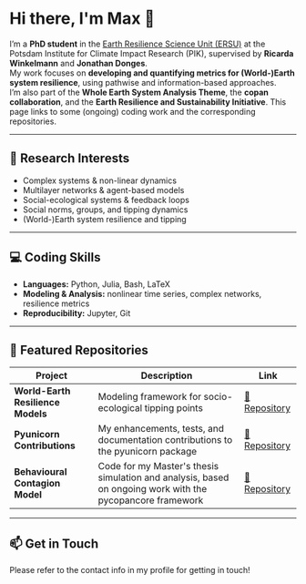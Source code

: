 # Hi there, I'm Max   👋

I’m a **PhD student** in the [Earth Resilience Science Unit (ERSU)](https://www.pik-potsdam.de) at the Potsdam Institute for Climate Impact Research (PIK), supervised by **Ricarda Winkelmann** and **Jonathan Donges**.  
My work focuses on **developing and quantifying metrics for (World-)Earth system resilience**, using pathwise and information-based approaches.  
I’m also part of the **Whole Earth System Analysis Theme**, the **copan collaboration**, and the **Earth Resilience and Sustainability Initiative**.
This page links to some (ongoing) coding work and the corresponding repositories. 

---

## 🔬 Research Interests  
- Complex systems & non-linear dynamics  
- Multilayer networks & agent-based models  
- Social-ecological systems & feedback loops  
- Social norms, groups, and tipping dynamics  
- (World-)Earth system resilience and tipping  

---

## 💻 Coding Skills  
- **Languages:** Python, Julia, Bash, LaTeX
- **Modeling & Analysis:** nonlinear time series, complex networks, resilience metrics  
- **Reproducibility:** Jupyter, Git

---

## 📂 Featured Repositories  

| Project | Description | Link |
|----------|-------------|------|
| **World-Earth Resilience Models** | Modeling framework for socio-ecological tipping points | [🔗 Repository](https://github.com/janderie/WES_Resilience) |
| **Pyunicorn Contributions** | My enhancements, tests, and documentation contributions to the pyunicorn package | [🔗 Repository](https://github.com/pik-copan/pyunicorn) |
| **Behavioural Contagion Model** | Code for my Master's thesis simulation and analysis, based on ongoing work with the pycopancore framework | [🔗 Repository](https://github.com/zugnachpankow/pycopancore-nexploit) |

---

## 📫 Get in Touch  

Please refer to the contact info in my profile for getting in touch!
